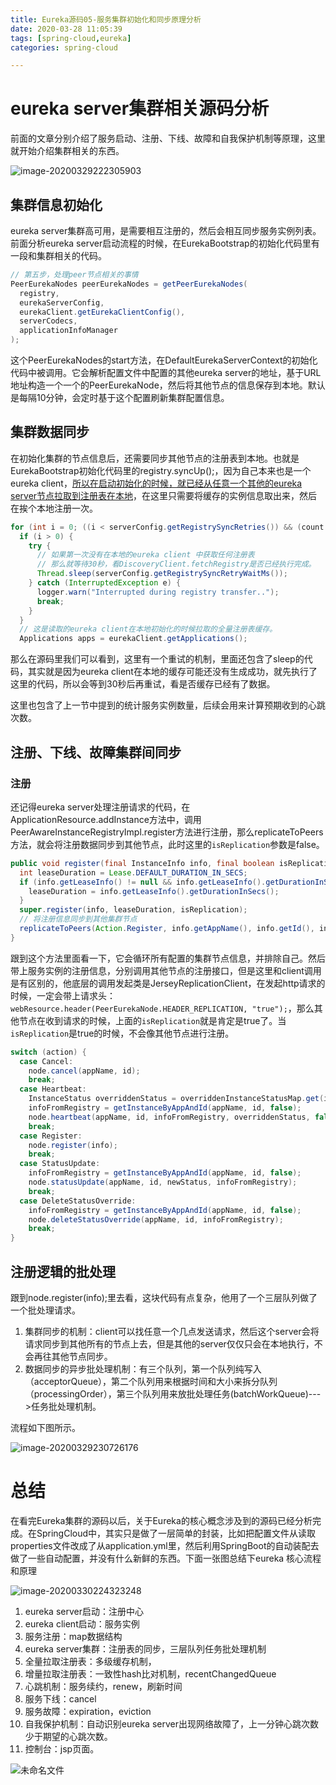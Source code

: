 ```yaml
---
title: Eureka源码05-服务集群初始化和同步原理分析
date: 2020-03-28 11:05:39
tags: [spring-cloud,eureka]
categories: spring-cloud

---
```

# eureka server集群相关源码分析

前面的文章分别介绍了服务启动、注册、下线、故障和自我保护机制等原理，这里就开始介绍集群相关的东西。

![image-20200329222305903](/img/spring-cloud/image-20200329222305903.png)
<!--more-->
## 集群信息初始化

eureka server集群高可用，是需要相互注册的，然后会相互同步服务实例列表。前面分析eureka server启动流程的时候，在EurekaBootstrap的初始化代码里有一段和集群相关的代码。

```java
// 第五步，处理peer节点相关的事情
PeerEurekaNodes peerEurekaNodes = getPeerEurekaNodes(
  registry,
  eurekaServerConfig,
  eurekaClient.getEurekaClientConfig(),
  serverCodecs,
  applicationInfoManager
);
```



这个PeerEurekaNodes的start方法，在DefaultEurekaServerContext的初始化代码中被调用。它会解析配置文件中配置的其他eureka server的地址，基于URL地址构造一个一个的PeerEurekaNode，然后将其他节点的信息保存到本地。默认是每隔10分钟，会定时基于这个配置刷新集群配置信息。

## 集群数据同步

在初始化集群的节点信息后，还需要同步其他节点的注册表到本地。也就是EurekaBootstrap初始化代码里的registry.syncUp();，因为自己本来也是一个eureka client，[所以在启动初始化的时候，就已经从任意一个其他的eureka server节点拉取到注册表在本地](http://www.saily.top/2020/03/21/springcloud/eureka03/#eureka-client%E5%85%A8%E9%87%8F%E6%8A%93%E5%8F%96%E6%B3%A8%E5%86%8C%E8%A1%A8)，在这里只需要将缓存的实例信息取出来，然后在挨个本地注册一次。

```java
for (int i = 0; ((i < serverConfig.getRegistrySyncRetries()) && (count == 0)); i++) {
  if (i > 0) {
    try {
      // 如果第一次没有在本地的eureka client 中获取任何注册表
      // 那么就等待30秒，看DiscoveryClient.fetchRegistry是否已经执行完成。
      Thread.sleep(serverConfig.getRegistrySyncRetryWaitMs());
    } catch (InterruptedException e) {
      logger.warn("Interrupted during registry transfer..");
      break;
    }
  }
  // 这是读取的eureka client在本地初始化的时候拉取的全量注册表缓存。
  Applications apps = eurekaClient.getApplications();
```

那么在源码里我们可以看到，这里有一个重试的机制，里面还包含了sleep的代码，其实就是因为eureka client在本地的缓存可能还没有生成成功，就先执行了这里的代码，所以会等到30秒后再重试，看是否缓存已经有了数据。

这里也包含了上一节中提到的统计服务实例数量，后续会用来计算预期收到的心跳次数。



## 注册、下线、故障集群间同步

### 注册

还记得eureka server处理注册请求的代码，在ApplicationResource.addInstance方法中，调用PeerAwareInstanceRegistryImpl.register方法进行注册，那么replicateToPeers方法，就会将注册数据同步到其他节点，此时这里的`isReplication`参数是false。

```java
public void register(final InstanceInfo info, final boolean isReplication) {
  int leaseDuration = Lease.DEFAULT_DURATION_IN_SECS;
  if (info.getLeaseInfo() != null && info.getLeaseInfo().getDurationInSecs() > 0) {
    leaseDuration = info.getLeaseInfo().getDurationInSecs();
  }
  super.register(info, leaseDuration, isReplication);
  // 将注册信息同步到其他集群节点
  replicateToPeers(Action.Register, info.getAppName(), info.getId(), info, null, isReplication);
}
```

跟到这个方法里面看一下，它会循环所有配置的集群节点信息，并排除自己。然后带上服务实例的注册信息，分别调用其他节点的注册接口，但是这里和client调用是有区别的，他底层的调用发起类是JerseyReplicationClient，在发起http请求的时候，一定会带上请求头：`webResource.header(PeerEurekaNode.HEADER_REPLICATION, "true");`，那么其他节点在收到请求的时候，上面的`isReplication`就是肯定是true了。当`isReplication`是true的时候，不会像其他节点进行注册。

```java
switch (action) {
  case Cancel:
    node.cancel(appName, id);
    break;
  case Heartbeat:
    InstanceStatus overriddenStatus = overriddenInstanceStatusMap.get(id);
    infoFromRegistry = getInstanceByAppAndId(appName, id, false);
    node.heartbeat(appName, id, infoFromRegistry, overriddenStatus, false);
    break;
  case Register:
    node.register(info);
    break;
  case StatusUpdate:
    infoFromRegistry = getInstanceByAppAndId(appName, id, false);
    node.statusUpdate(appName, id, newStatus, infoFromRegistry);
    break;
  case DeleteStatusOverride:
    infoFromRegistry = getInstanceByAppAndId(appName, id, false);
    node.deleteStatusOverride(appName, id, infoFromRegistry);
    break;
}
```



## 注册逻辑的批处理

跟到node.register(info);里去看，这块代码有点复杂，他用了一个三层队列做了一个批处理请求。

1. 集群同步的机制：client可以找任意一个几点发送请求，然后这个server会将请求同步到其他所有的节点上去，但是其他的server仅仅只会在本地执行，不会再往其他节点同步。
2. 数据同步的异步批处理机制：有三个队列，第一个队列纯写入（acceptorQueue），第二个队列用来根据时间和大小来拆分队列（processingOrder），第三个队列用来放批处理任务(batchWorkQueue)--->任务批处理机制。

流程如下图所示。

![image-20200329230726176](/img/spring-cloud/image-20200329230726176.png)



# 总结

在看完Eureka集群的源码以后，关于Eureka的核心概念涉及到的源码已经分析完成。在SpringCloud中，其实只是做了一层简单的封装，比如把配置文件从读取properties文件改成了从application.yml里，然后利用SpringBoot的自动装配去做了一些自动配置，并没有什么新鲜的东西。下面一张图总结下eureka 核心流程和原理

![image-20200330224323248](/img/spring-cloud/image-20200330224323248.png)

1. eureka server启动：注册中心
2. eureka client启动：服务实例
3. 服务注册：map数据结构
4. eureka server集群：注册表的同步，三层队列任务批处理机制
5. 全量拉取注册表：多级缓存机制，
6. 增量拉取注册表：一致性hash比对机制，recentChangedQueue
7. 心跳机制：服务续约，renew，刷新时间
8. 服务下线：cancel
9. 服务故障：expiration，eviction
10. 自我保护机制：自动识别eureka server出现网络故障了，上一分钟心跳次数少于期望的心跳次数。
11. 控制台：jsp页面。



![未命名文件](/img/spring-cloud/未命名文件.jpg)